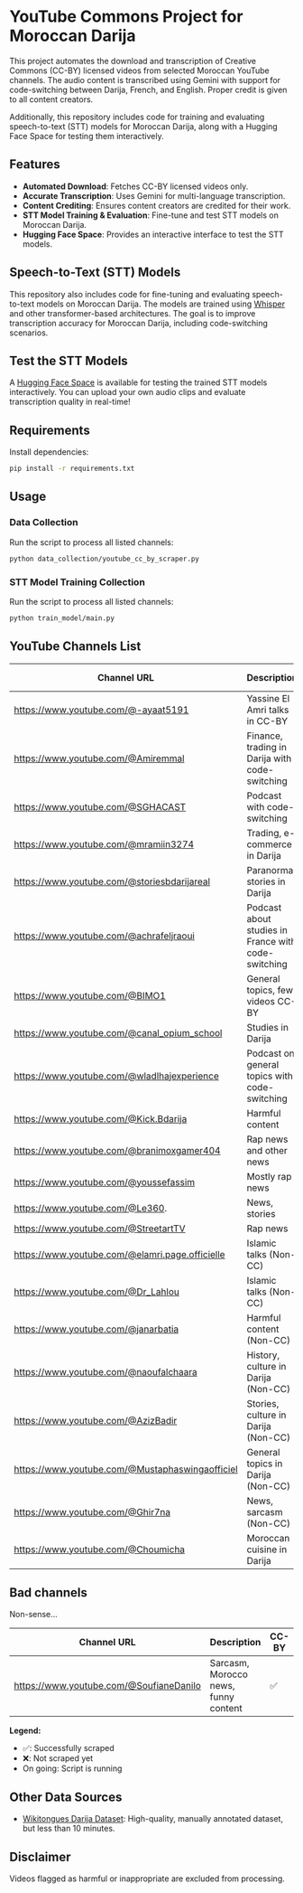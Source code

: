 # YouTube Commons Project for Moroccan Darija

This project automates the download and transcription of Creative Commons (CC-BY) licensed videos from selected Moroccan YouTube channels. The audio content is transcribed using Gemini with support for code-switching between Darija, French, and English. Proper credit is given to all content creators.

Additionally, this repository includes code for training and evaluating speech-to-text (STT) models for Moroccan Darija, along with a Hugging Face Space for testing them interactively.

## Features

- **Automated Download**: Fetches CC-BY licensed videos only.
- **Accurate Transcription**: Uses Gemini for multi-language transcription.
- **Content Crediting**: Ensures content creators are credited for their work.
- **STT Model Training & Evaluation**: Fine-tune and test STT models on Moroccan Darija.
- **Hugging Face Space**: Provides an interactive interface to test the STT models.

## Speech-to-Text (STT) Models

This repository also includes code for fine-tuning and evaluating speech-to-text models on Moroccan Darija. The models are trained using [Whisper](https://openai.com/research/whisper) and other transformer-based architectures. The goal is to improve transcription accuracy for Moroccan Darija, including code-switching scenarios.

## Test the STT Models

A [Hugging Face Space](https://huggingface.co/spaces/atlasia/Moroccan-Fast-Speech-to-Text-Transcription) is available for testing the trained STT models interactively. You can upload your own audio clips and evaluate transcription quality in real-time!

## Requirements

Install dependencies:
```bash
pip install -r requirements.txt
```

## Usage
### Data Collection
Run the script to process all listed channels:
```bash
python data_collection/youtube_cc_by_scraper.py
```

### STT Model Training Collection
Run the script to process all listed channels:
```bash
python train_model/main.py
```

## YouTube Channels List

| Channel URL                                         | Description                                          | CC-BY | Scraped |
|----------------------------------------------------|------------------------------------------------------|-------|---------|
| https://www.youtube.com/@-ayaat5191                | Yassine El Amri talks in CC-BY                       | ✅    |  ✅ |
| https://www.youtube.com/@Amiremmal                | Finance, trading in Darija with code-switching      | ✅    | On going      |
| https://www.youtube.com/@SGHACAST               | Podcast with code-switching                         | ✅    | On going      |
| https://www.youtube.com/@mramiin3274           | Trading, e-commerce in Darija                      | ✅    | On going      |
| https://www.youtube.com/@storiesbdarijareal    | Paranormal stories in Darija                        | ✅    | ✅      |
| https://www.youtube.com/@achrafeljraoui        | Podcast about studies in France with code-switching | ✅    | ❌      |
| https://www.youtube.com/@BIMO1                 | General topics, few videos CC-BY                    | ✅    | ✅     |
| https://www.youtube.com/@canal_opium_school     | Studies in Darija                                   | ✅    | ❌      |
| https://www.youtube.com/@wladlhajexperience     | Podcast on general topics with code-switching      | ✅    | ❌      |
| https://www.youtube.com/@Kick.Bdarija           | Harmful content                                     | ✅    | ❌      |
| https://www.youtube.com/@branimoxgamer404      | Rap news and other news                             | ✅    | ❌      |
| https://www.youtube.com/@youssefassim          | Mostly rap news                                     | ✅    | ❌      |
| https://www.youtube.com/@Le360.                | News, stories                                       | ✅    | ❌      |
| https://www.youtube.com/@StreetartTV           | Rap news                                            | ✅    | ❌      |
| https://www.youtube.com/@elamri.page.officielle | Islamic talks (Non-CC)                              | ❌    | ❌      |
| https://www.youtube.com/@Dr_Lahlou             | Islamic talks (Non-CC)                              | ❌    | ❌      |
| https://www.youtube.com/@janarbatia            | Harmful content (Non-CC)                            | ❌    | ❌      |
| https://www.youtube.com/@naoufalchaara         | History, culture in Darija (Non-CC)                 | ❌    | ❌      |
| https://www.youtube.com/@AzizBadir             | Stories, culture in Darija (Non-CC)                 | ❌    | ❌      |
| https://www.youtube.com/@Mustaphaswingaofficiel | General topics in Darija (Non-CC)                  | ❌    | ❌      |
| https://www.youtube.com/@Ghir7na               | News, sarcasm (Non-CC)                              | ❌    | ❌      |
| https://www.youtube.com/@Choumicha               | Moroccan cuisine in Darija                          |  ❌    | ❌      |

## Bad channels

Non-sense...

| Channel URL                                         | Description                                          | CC-BY | Scraped |
|----------------------------------------------------|------------------------------------------------------|-------|---------|
| https://www.youtube.com/@SoufianeDanilo         | Sarcasm, Morocco news, funny content               | ✅    | ❌      |

**Legend:**
- ✅: Successfully scraped
- ❌: Not scraped yet
- On going: Script is running

## Other Data Sources

- [Wikitongues Darija Dataset](https://huggingface.co/datasets/BrunoHays/wikitongues-darija?row=0): High-quality, manually annotated dataset, but less than 10 minutes.

## Disclaimer

Videos flagged as harmful or inappropriate are excluded from processing.
